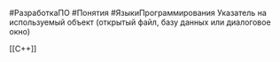 #РазработкаПО #Понятия #ЯзыкиПрограммирования
Указатель на используемый объект (открытый файл, базу данных или диалоговое окно)

[[C++]]